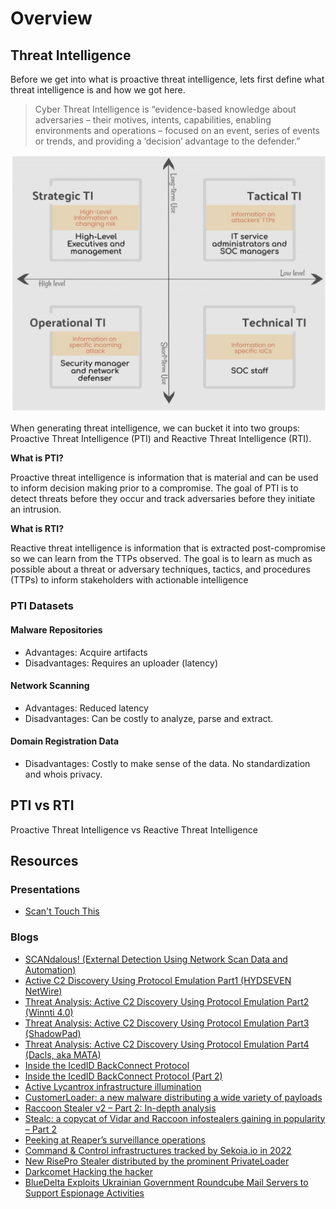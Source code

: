 # Overview

## Threat Intelligence

Before we get into what is proactive threat intelligence, lets first define what threat intelligence is and how we got here.

> Cyber Threat Intelligence is “evidence-based knowledge about adversaries – their motives, intents, capabilities, enabling
> environments and operations – focused on an event, series of events or trends, and providing a ‘decision’ advantage to the defender.”

![ti-quadrants](img/ti-quadrants.png)

When generating threat intelligence, we can bucket it into two groups: Proactive Threat Intelligence (PTI) and Reactive Threat
Intelligence (RTI).

**What is PTI?**

Proactive threat intelligence is information that is material and can be used to inform decision making prior to a compromise. The goal of PTI is to detect threats before they occur and track adversaries before they initiate an intrusion.

**What is RTI?**

Reactive threat intelligence is information that is extracted post-compromise so we can learn from the TTPs observed. The goal is to learn as much as possible about a threat or adversary techniques, tactics, and procedures (TTPs) to inform stakeholders with actionable intelligence


### PTI Datasets

#### Malware Repositories

* Advantages: Acquire artifacts
* Disadvantages: Requires an uploader (latency)

#### Network Scanning

* Advantages: Reduced latency
* Disadvantages: Can be costly to analyze, parse and extract. 

#### Domain Registration Data

* Disadvantages: Costly to make sense of the data. No standardization and whois privacy. 

## PTI vs RTI

Proactive Threat Intelligence vs Reactive Threat Intelligence

## Resources

### Presentations

* [Scan't Touch This](https://github.com/aaronst/talks/blob/master/scanttouchthis.pdf)

### Blogs

* [SCANdalous! (External Detection Using Network Scan Data and Automation)](https://www.mandiant.com/resources/blog/scandalous-external-detection-using-network-scan-data-and-automation) 
* [Active C2 Discovery Using Protocol Emulation Part1 (HYDSEVEN NetWire)](https://blogs.vmware.com/security/2019/11/active-c2-discovery-using-protocol-emulation-part1-hydseven-netwire.html)
* [Threat Analysis: Active C2 Discovery Using Protocol Emulation Part2 (Winnti 4.0)](https://blogs.vmware.com/security/2020/02/threat-analysis-active-c2-discovery-using-protocol-emulation-part2-winnti-4-0.html)
* [Threat Analysis: Active C2 Discovery Using Protocol Emulation Part3 (ShadowPad)](https://blogs.vmware.com/security/2022/10/threat-analysis-active-c2-discovery-using-protocol-emulation-part3-shadowpad.html)
* [Threat Analysis: Active C2 Discovery Using Protocol Emulation Part4 (Dacls, aka MATA)](https://blogs.vmware.com/security/2022/11/threat-analysis-active-c2-discovery-using-protocol-emulation-part4-dacls-aka-mata.html)
* [Inside the IcedID BackConnect Protocol](https://www.team-cymru.com/post/inside-the-icedid-backconnect-protocol)
* [Inside the IcedID BackConnect Protocol (Part 2)](https://www.team-cymru.com/post/inside-the-icedid-backconnect-protocol-part-2)
* [Active Lycantrox infrastructure illumination](https://blog.sekoia.io/active-lycantrox-infrastructure-illumination/)
* [CustomerLoader: a new malware distributing a wide variety of payloads](https://blog.sekoia.io/customerloader-a-new-malware-distributing-a-wide-variety-of-payloads/#h-c2-infrastructure)
* [Raccoon Stealer v2 – Part 2: In-depth analysis](https://blog.sekoia.io/raccoon-stealer-v2-part-2-in-depth-analysis/)
* [Stealc: a copycat of Vidar and Raccoon infostealers gaining in popularity – Part 2](https://blog.sekoia.io/stealc-a-copycat-of-vidar-and-raccoon-infostealers-gaining-in-popularity-part-2/#h-command-and-control-communication)
* [Peeking at Reaper’s surveillance operations](https://blog.sekoia.io/peeking-at-reaper-surveillance-operations-against-north-korea-defectors/)
* [Command & Control infrastructures tracked by Sekoia.io in 2022](https://blog.sekoia.io/command-control-infrastructures-tracked-by-sekoia-io-in-2022/)
* [New RisePro Stealer distributed by the prominent PrivateLoader](https://blog.sekoia.io/new-risepro-stealer-distributed-by-the-prominent-privateloader/)
* [Darkcomet Hacking the hacker](https://www.techanarchy.net/darkcomet-hacking-the-hacker/)
* [BlueDelta Exploits Ukrainian Government Roundcube Mail Servers to Support Espionage Activities](https://go.recordedfuture.com/hubfs/reports/cta-2023-0620.pdf)
